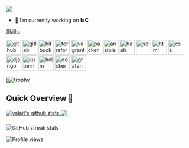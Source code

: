 ![](https://www.itprotoday.com/sites/itprotoday.com/files/styles/article_featured_retina/public/programming%20evolution.jpg?itok=WTj9-yNz)

- 🔭 I’m currently working on **IaC**

Skills: 

[<img src='https://github.com/yalait/yalait.github.io/blob/main/logos/github-svgrepo-com.svg' alt='github' height='40'>](https://github.com/yalait)
[<img src='https://github.com/yalait/yalait.github.io/blob/main/logos/gitlab-svgrepo-com.svg' alt='gitlab' height='40'>](https://gitlab.com/yalait)
[<img src='https://github.com/yalait/yalait.github.io/blob/origin/main/logos/bitbucket-svgrepo-com.svg' alt='bitbucket' height='40'>](https://bitbucket.org/yalait01/)
[<img src='https://github.com/yalait/yalait.github.io/blob/main/logos/terraform-icon-svgrepo-com.svg' alt='terraform' height='40'>](https://app.terraform.io/app/4technology/workspaces)
[<img src='https://github.com/yalait/yalait.github.io/blob/main/logos/vagrant-icon-svgrepo-com.svg' alt='vagrant' height='40'>](https://www.vagrantup.com/)
[<img src='https://github.com/yalait/yalait.github.io/blob/main/logos/packer-svgrepo-com.svg' alt='packer' height='40'>](hhttps://www.packer.io/)
[<img src='https://github.com/yalait/yalait.github.io/blob/main/logos/ansible-svgrepo-com.svg' alt='ansible' height='40'>](https://www.ansible.com/)
[<img src='https://github.com/yalait/yalait.github.io/blob/main/logos/bash-icon-svgrepo-com.svg' alt='bash' height='40'>](https://github.com/yalait)
[<img src='https://github.com/yalait/yalait.github.io/blob/main/logos/sql-svgrepo-com.svg' alt='sql' height='40'>](https://github.com/yalait)
[<img src='https://github.com/yalait/yalait.github.io/blob/main/logos/html-svgrepo-com.svg' alt='html' height='40'>](https://github.com/yalait)
[<img src='https://github.com/yalait/yalait.github.io/blob/main/logos/css-svgrepo-com.svg' alt='css' height='40'>](https://github.com/yalait)
[<img src='https://github.com/yalait/yalait.github.io/blob/main/logos/django-icon-svgrepo-com.svg' alt='django' height='40'>](https://www.djangoproject.com/)
[<img src='https://github.com/yalait/yalait.github.io/blob/main/logos/kubernetes-svgrepo-com.svg' alt='kubernetes' height='40'>](https://github.com/yalait)
[<img src='https://github.com/yalait/yalait.github.io/blob/main/logos/helm-svgrepo-com.svg' alt='helm' height='40'>](https://github.com/yalait)
[<img src='https://github.com/yalait/yalait.github.io/blob/main/logos/docker-svgrepo-com.svg' alt='docker' height='40'>](https://hub.docker.com/u/yagami1l)
[<img src='https://github.com/yalait/yalait.github.io/blob/main/logos/grafana-svgrepo-com.svg' alt='grafana' height='40'>](https://github.com/yalait)

[![trophy](https://github-profile-trophy.vercel.app/?username=yalait&theme=tokyonight&row=1)

## Quick Overview 📝
    
<a href="https://github.com/hackcoderr/github-readme-stats">
  <img align="center" src="https://github-readme-stats.anuraghazra1.vercel.app/api?username=yalait&show_icons=true&include_all_commits=true&theme=radical" alt="yalait's github stats" />
</a>
<a href="https://github.com/amit17133129/github-readme-stats">
 
  <img align="center" src="https://github-readme-stats.anuraghazra1.vercel.app/api/top-langs/?username=yalait&layout=compact&theme=radical" />
</a>

###

![GitHub streak stats](https://github-readme-streak-stats.herokuapp.com/?user=yalait)

![Profile views](https://gpvc.arturio.dev/yalait)
